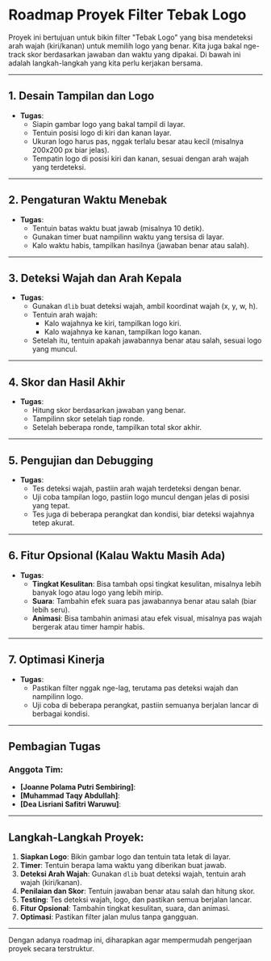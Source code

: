 # Roadmap Proyek Filter Tebak Logo

Proyek ini bertujuan untuk bikin filter "Tebak Logo" yang bisa mendeteksi arah wajah (kiri/kanan) untuk memilih logo yang benar. Kita juga bakal nge-track skor berdasarkan jawaban dan waktu yang dipakai. Di bawah ini adalah langkah-langkah yang kita perlu kerjakan bersama.

---

## 1. Desain Tampilan dan Logo

- **Tugas**:
  - Siapin gambar logo yang bakal tampil di layar.
  - Tentuin posisi logo di kiri dan kanan layar.
  - Ukuran logo harus pas, nggak terlalu besar atau kecil (misalnya 200x200 px biar jelas).
  - Tempatin logo di posisi kiri dan kanan, sesuai dengan arah wajah yang terdeteksi.

---

## 2. Pengaturan Waktu Menebak

- **Tugas**:
  - Tentuin batas waktu buat jawab (misalnya 10 detik).
  - Gunakan timer buat nampilinn waktu yang tersisa di layar.
  - Kalo waktu habis, tampilkan hasilnya (jawaban benar atau salah).

---

## 3. Deteksi Wajah dan Arah Kepala

- **Tugas**:
  - Gunakan `dlib` buat deteksi wajah, ambil koordinat wajah (x, y, w, h).
  - Tentuin arah wajah: 
    - Kalo wajahnya ke kiri, tampilkan logo kiri.
    - Kalo wajahnya ke kanan, tampilkan logo kanan.
  - Setelah itu, tentuin apakah jawabannya benar atau salah, sesuai logo yang muncul.

---

## 4. Skor dan Hasil Akhir

- **Tugas**:
  - Hitung skor berdasarkan jawaban yang benar.
  - Tampilinn skor setelah tiap ronde.
  - Setelah beberapa ronde, tampilkan total skor akhir.

---

## 5. Pengujian dan Debugging

- **Tugas**:
  - Tes deteksi wajah, pastiin arah wajah terdeteksi dengan benar.
  - Uji coba tampilan logo, pastiin logo muncul dengan jelas di posisi yang tepat.
  - Tes juga di beberapa perangkat dan kondisi, biar deteksi wajahnya tetep akurat.

---

## 6. Fitur Opsional (Kalau Waktu Masih Ada)

- **Tugas**:
  - **Tingkat Kesulitan**: Bisa tambah opsi tingkat kesulitan, misalnya lebih banyak logo atau logo yang lebih mirip.
  - **Suara**: Tambahin efek suara pas jawabannya benar atau salah (biar lebih seru).
  - **Animasi**: Bisa tambahin animasi atau efek visual, misalnya pas wajah bergerak atau timer hampir habis.

---

## 7. Optimasi Kinerja

- **Tugas**:
  - Pastikan filter nggak nge-lag, terutama pas deteksi wajah dan nampilinn logo.
  - Uji coba di beberapa perangkat, pastiin semuanya berjalan lancar di berbagai kondisi.

---

## Pembagian Tugas

### Anggota Tim:
- **[Joanne Polama Putri Sembiring]**:
- **[Muhammad Taqy Abdullah]**:
- **[Dea Lisriani Safitri Waruwu]**:

---

## Langkah-Langkah Proyek:

1. **Siapkan Logo**: Bikin gambar logo dan tentuin tata letak di layar.
2. **Timer**: Tentuin berapa lama waktu yang diberikan buat jawab.
3. **Deteksi Arah Wajah**: Gunakan `dlib` buat deteksi wajah, tentuin arah wajah (kiri/kanan).
4. **Penilaian dan Skor**: Tentuin jawaban benar atau salah dan hitung skor.
5. **Testing**: Tes deteksi wajah, logo, dan pastikan semua berjalan lancar.
6. **Fitur Opsional**: Tambahin tingkat kesulitan, suara, dan animasi.
7. **Optimasi**: Pastikan filter jalan mulus tanpa gangguan.

---

Dengan adanya roadmap ini, diharapkan agar mempermudah pengerjaan proyek secara terstruktur.
